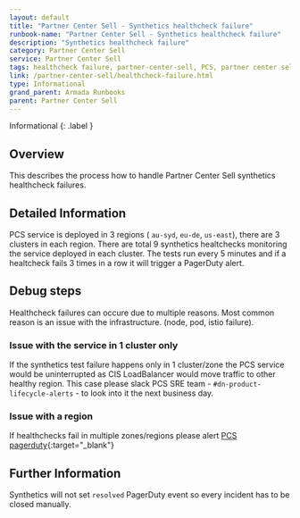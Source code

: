 ```yaml
---
layout: default
title: "Partner Center Sell - Synthetics healthcheck failure"
runbook-name: "Partner Center Sell - Synthetics healthcheck failure"
description: "Synthetics healthcheck failure"
category: Partner Center Sell
service: Partner Center Sell
tags: healthcheck failure, partner-center-sell, PCS, partner center sell health check
link: /partner-center-sell/healthcheck-failure.html
type: Informational
grand_parent: Armada Runbooks
parent: Partner Center Sell
---
```


Informational
{: .label }

## Overview
This describes the process how to handle Partner Center Sell synthetics healthcheck failures.

## Detailed Information

PCS service is deployed in 3 regions ( `au-syd`, `eu-de`, `us-east`), there are 3 clusters in each region. There are total 9 synthetics healtchecks monitoring the service deployed in each cluster. The tests run every 5 minutes and if a healtcheck fails 3 times in a row it will trigger a PagerDuty alert.

## Debug steps

Healthcheck failures can occure due to multiple reasons. Most common reason is an issue with the infrastructure. (node, pod, istio failure).

### Issue with the service in 1 cluster only

If the synthetics test failure happens only in 1 cluster/zone the PCS service would be uninterrupted as CIS LoadBalancer would move traffic to other healthy region. This case please slack PCS SRE team - `#dn-product-lifecycle-alerts` - to look into it the next business day.

### Issue with a region

If healthchecks fail in multiple zones/regions please alert [PCS pagerduty](https://pages.github.ibm.com/alchemy-conductors/documentation-pages/docs/runbooks/partner-center-sell/pcs-escalation.html){:target="_blank"}

## Further Information

Synthetics will not set `resolved` PagerDuty event so every incident has to be closed manually.